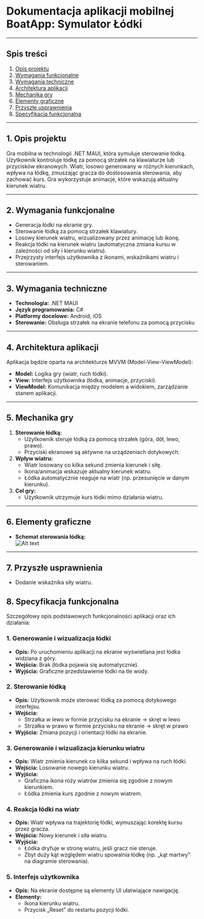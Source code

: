 # Dokumentacja aplikacji mobilnej BoatApp: **Symulator Łódki**

---

## Spis treści
1. [Opis projektu](#1-opis-projektu)
2. [Wymagania funkcjonalne](#2-wymagania-funkcjonalne)
3. [Wymagania techniczne](#3-wymagania-techniczne)
4. [Architektura aplikacji](#4-architektura-aplikacji)
5. [Mechanika gry](#5-mechanika-gry)
6. [Elementy graficzne](#6-elementy-graficzne)
7. [Przyszłe usprawnienia](#7-przyszłe-usprawnienia)
8. [Specyfikacja funkcjonalna](#8-specyfikacja-funkcjonalna)

---

## 1. **Opis projektu**
Gra mobilna w technologii .NET MAUI, która symuluje sterowanie łódką. Użytkownik kontroluje łódkę za pomocą strzałek na klawiaturze lub przycisków ekranowych. Wiatr, losowo generowany w różnych kierunkach, wpływa na łódkę, zmuszając gracza do dostosowania sterowania, aby zachować kurs. Gra wykorzystuje animacje, które wskazują aktualny kierunek wiatru.

---

## 2. **Wymagania funkcjonalne**
- Generacja łódki na ekranie gry.
- Sterowanie łódką za pomocą strzałek klawiatury.
- Losowy kierunek wiatru, wizualizowany przez animację lub ikonę.
- Reakcja łódki na kierunek wiatru (automatyczna zmiana kursu w zależności od siły i kierunku wiatru).
- Przejrzysty interfejs użytkownika z ikonami, wskaźnikami wiatru i sterowaniem.

---

## 3. **Wymagania techniczne**
- **Technologia:** .NET MAUI
- **Język programowania:** C#
- **Platformy docelowe:** Android, iOS
- **Sterowanie:** Obsługa strzałek na ekranie telefonu za pomocą przycisku 

---

## 4. **Architektura aplikacji**
Aplikacja będzie oparta na architekturze MVVM (Model-View-ViewModel):
- **Model:** Logika gry (wiatr, ruch łódki).
- **View:** Interfejs użytkownika (łódka, animacje, przyciski).
- **ViewModel:** Komunikacja między modelem a widokiem, zarządzanie stanem aplikacji.

---

## 5. **Mechanika gry**
1. **Sterowanie łódką:**
   - Użytkownik steruje łódką za pomocą strzałek (góra, dół, lewo, prawo).
   - Przyciski ekranowe są aktywne na urządzeniach dotykowych.
2. **Wpływ wiatru:**
   - Wiatr losowany co kilka sekund zmienia kierunek i siłę.
   - Ikona/animacja wskazuje aktualny kierunek wiatru.
   - Łódka automatycznie reaguje na wiatr (np. przesunięcie w danym kierunku).
3. **Cel gry:**
   - Użytkownik utrzymuje kurs łódki mimo działania wiatru.

---

## 6. **Elementy graficzne**
 - **Schemat sterowania łódką:**  
  ![Alt text](https://junga.pl/wp-content/uploads/2024/03/kursy.png)

---

## 7. **Przyszłe usprawnienia**
- Dodanie wskaźnika siły wiatru.

## 8. **Specyfikacja funkcjonalna**
Szczegółowy opis podstawowych funkcjonalności aplikacji oraz ich działania:

### **1. Generowanie i wizualizacja łódki**
   - **Opis:** Po uruchomieniu aplikacji na ekranie wyświetlana jest łódka widziana z góry.  
   - **Wejścia:** Brak (łódka pojawia się automatycznie).  
   - **Wyjścia:** Graficzne przedstawienie łódki na tle wody.  

### **2. Sterowanie łódką**
   - **Opis:** Użytkownik może sterować łódką za pomocą dotykowego interfejsu.  
   - **Wejścia:**  
     - Strzałka w lewo w formie przycisku na ekranie → skręt w lewo  
     - Strzałka w prawo w formie przycisku na ekranie → skręt w prawo   
   - **Wyjścia:** Zmiana pozycji i orientacji łódki na ekranie.  

### **3. Generowanie i wizualizacja kierunku wiatru**
   - **Opis:** Wiatr zmienia kierunek co kilka sekund i wpływa na ruch łódki.  
   - **Wejścia:** Losowanie nowego kierunku wiatru.  
   - **Wyjścia:**  
     - Graficzna ikona róży wiatrów zmienia się zgodnie z nowym kierunkiem.  
     - Łódka zmienia kurs zgodnie z nowym wiatrem.  

### **4. Reakcja łódki na wiatr**
   - **Opis:** Wiatr wpływa na trajektorię łódki, wymuszając korektę kursu przez gracza.  
   - **Wejścia:** Nowy kierunek i siła wiatru.  
   - **Wyjścia:**  
     - Łódka dryfuje w stronę wiatru, jeśli gracz nie steruje.  
     - Zbyt duży kąt względem wiatru spowalnia łódkę (np. „kąt martwy” na diagramie sterowania).  

### **5. Interfejs użytkownika**
   - **Opis:** Na ekranie dostępne są elementy UI ułatwiające nawigację.  
   - **Elementy:**  
     - Ikona kierunku wiatru.   
     - Przycisk „Reset” do restartu pozycji łódki.  

